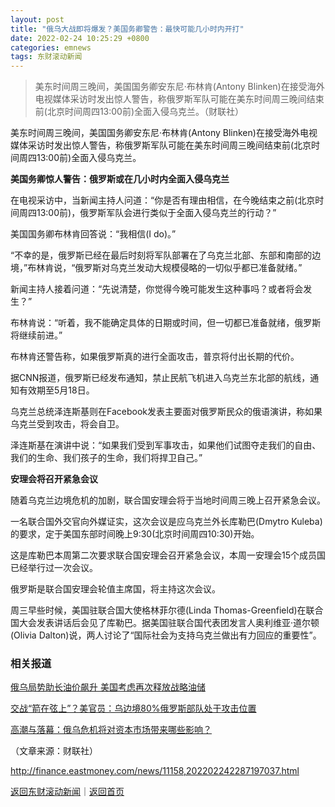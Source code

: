 ```yaml
---
layout: post
title: "俄乌大战即将爆发？美国务卿警告：最快可能几小时内开打"
date: 2022-02-24 10:25:29 +0800
categories: emnews
tags: 东财滚动新闻
---
```

> 美东时间周三晚间，美国国务卿安东尼·布林肯(Antony Blinken)在接受海外电视媒体采访时发出惊人警告，称俄罗斯军队可能在美东时间周三晚间结束前(北京时间周四13:00前)全面入侵乌克兰。（财联社）

<p>美东时间周三晚间，美国国务卿安东尼·布林肯(Antony Blinken)在接受海外电视媒体采访时发出惊人警告，称俄罗斯军队可能在美东时间周三晚间结束前(北京时间周四13:00前)全面入侵乌克兰。</p><p><strong>美国务卿惊人警告：俄罗斯或在几小时内全面入侵乌克兰</strong></p><p>在电视采访中，当新闻主持人问道：“你是否有理由相信，在今晚结束之前(北京时间周四13:00前)，俄罗斯军队会进行类似于全面入侵乌克兰的行动？”</p><p>美国国务卿布林肯回答说：“我相信(I do)。”</p><p>“不幸的是，俄罗斯已经在最后时刻将军队部署在了乌克兰北部、东部和南部的边境，”布林肯说，“俄罗斯对乌克兰发动大规模侵略的一切似乎都已准备就绪。”</p><p>新闻主持人接着问道：“先说清楚，你觉得今晚可能发生这种事吗？或者将会发生？”</p><p>布林肯说：“听着，我不能确定具体的日期或时间，但一切都已准备就绪，俄罗斯将继续前进。”</p><p>布林肯还警告称，如果俄罗斯真的进行全面攻击，普京将付出长期的代价。</p><p>据CNN报道，俄罗斯已经发布通知，禁止民航飞机进入乌克兰东北部的航线，通知有效期至5月18日。</p><p>乌克兰总统泽连斯基则在Facebook发表主要面对俄罗斯民众的俄语演讲，称如果乌克兰受到攻击，将会自卫。</p><p>泽连斯基在演讲中说：“如果我们受到军事攻击，如果他们试图夺走我们的自由、我们的生命、我们孩子的生命，我们将捍卫自己。”</p><p><strong>安理会将召开紧急会议</strong></p><p>随着乌克兰边境危机的加剧，联合国安理会将于当地时间周三晚上召开紧急会议。</p><p>一名联合国外交官向外媒证实，这次会议是应乌克兰外长库勒巴(Dmytro Kuleba)的要求，定于美国东部时间晚上9:30(北京时间周四10:30)开始。</p><p>这是库勒巴本周第二次要求联合国安理会召开紧急会议，本周一安理会15个成员国已经举行过一次会议。</p><p>俄罗斯是联合国安理会轮值主席国，将主持这次会议。</p><p>周三早些时候，美国驻联合国大使格林菲尔德(Linda Thomas-Greenfield)在联合国大会发表讲话后会见了库勒巴。据美国驻联合国代表团发言人奥利维亚·道尔顿(Olivia Dalton)说，两人讨论了“国际社会为支持乌克兰做出有力回应的重要性”。</p><h3 class="emh3">相关报道</h3><p><a href="https://finance.eastmoney.com/a/202202242287197622.html" textvalue="俄乌局势助长油价飙升 美国考虑再次释放战略油储">俄乌局势助长油价飙升 美国考虑再次释放战略油储</a><br /></p><p><a href="https://finance.eastmoney.com/a/202202242286898938.html" textvalue="交战“箭在弦上”？美官员：乌边境80%俄罗斯部队处于攻击位置">交战“箭在弦上”？美官员：乌边境80%俄罗斯部队处于攻击位置</a><br /></p><p><a href="https://finance.eastmoney.com/a/202202242286807915.html">高潮与落幕：俄乌危机将对资本市场带来哪些影响？</a><br /></p><p class="em_media">（文章来源：财联社）</p>

<http://finance.eastmoney.com/news/11158,202202242287197037.html>

[返回东财滚动新闻](//finews.withounder.com/emnews/)｜[返回首页](//finews.withounder.com/)